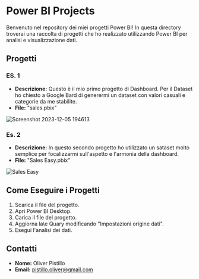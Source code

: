 # Power BI Projects

Benvenuto nel repository dei miei progetti Power BI! In questa directory troverai una raccolta di progetti che ho realizzato utilizzando Power BI per analisi e visualizzazione dati.

## Progetti

### ES. 1

- **Descrizione:** Questo è il mio primo progetto di Dashboard. Per il Dataset ho chiesto a Google Bard di generermi un dataset con valori casuali e categorie da me stabilite.
- **File:** "sales.pbix"

![Screenshot 2023-12-05 194613](https://github.com/OliverPistillo/PowerBI/assets/150796418/e8ea40a9-c779-41c6-857f-e624f6cd0183)


### Es. 2

- **Descrizione:** In questo secondo progetto ho utilizzato un sataset molto semplice per focalizzarmi sull'aspetto e l'armonia della dashboard.
- **File:** "Sales Easy.pbix"

![Sales Easy](https://github.com/OliverPistillo/PowerBI/assets/150796418/45c7a879-e0e5-4b9c-8473-7c780baa2193)




## Come Eseguire i Progetti

1. Scarica il file del progetto.
2. Apri Power BI Desktop.
3. Carica il file del progetto.
4. Aggiorna la\e Quary modificando "Impostazioni origine dati".
5. Esegui l'analisi dei dati.



## Contatti

- **Nome:** Oliver Pistillo
- **Email:** pistillo.oliver@gmail.com
